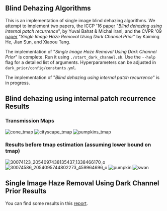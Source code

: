 ## Blind Dehazing Algorithms

This is an implementation of single image blind dehazing algorithms. We attempt to implement two papers, the ICCP '16 [paper](http://ieeexplore.ieee.org/document/7492870/) "*Blind dehazing using internal patch recurrence*", by Yuval Bahat & Michal Irani, and the CVPR '09 [paper](http://ieeexplore.ieee.org/stamp/stamp.jsp?arnumber=5567108) "*Single Image Haze Removal Using Dark Channel Prior*" by Kaiming He, Jian Sun, and Xiaoou Tang.

The implementation of "*Single Image Haze Removal Using Dark Channel Prior*" is complete. Run it using `./start_dark_channel.sh`. Use the `--help` flag for a detailed list of arguments. Hyperparameters can be adjusted in `dark_prior/config/constants.yml`.

The implementation of "*Blind dehazing using internal patch recurrence*" is in progress.

## Blind dehazing using internal patch recurrence Results

### Transmission Maps

![cone_tmap](https://user-images.githubusercontent.com/13128829/38472050-9a9bcc9a-3b97-11e8-8f17-83f4adf7e257.png)
![cityscape_tmap](https://user-images.githubusercontent.com/13128829/38472055-a5e674c4-3b97-11e8-951c-cc510b1bf85e.png)
![pumpkins_tmap](https://user-images.githubusercontent.com/13128829/38472068-eeea684c-3b97-11e8-8471-a96b3b47d72b.png)

### Results before tmap estimation (assuming lower bound on tmap)

![30074123_2054097438135437_1338466170_o](https://user-images.githubusercontent.com/13128829/38472071-fbcda600-3b97-11e8-84f6-9edea49c8927.png)
![30074586_2054095744802273_459964696_o](https://user-images.githubusercontent.com/13128829/38472075-081f869e-3b98-11e8-87ba-2b583b55ac12.png)
![pumpkin](https://user-images.githubusercontent.com/13128829/38472092-439b960e-3b98-11e8-85f6-9886384761a5.png)
![swan](https://user-images.githubusercontent.com/13128829/38472089-3a2c7782-3b98-11e8-952f-adb00d76dff6.png)

## Single Image Haze Removal Using Dark Channel Prior Results

You can find some results in this [report](http://home.iitb.ac.in/~kalpesh1729/report.pdf).
